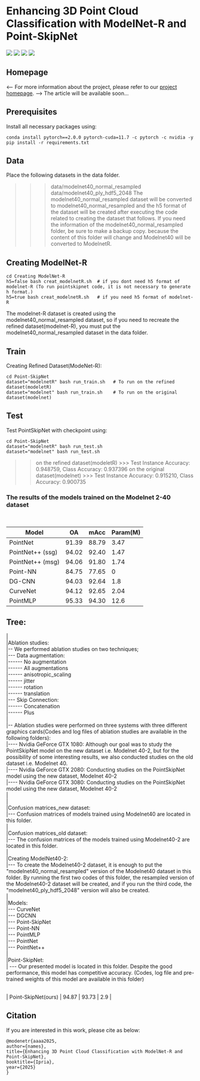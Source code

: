 # Enhancing 3D Point Cloud Classification with ModelNet-R and Point-SkipNet

<p>
<a href="https://arxiv.org/pdf/2302.14673.pdf">
    <img src="https://img.shields.io/badge/PDF-arXiv-brightgreen" /></a>
<a href="https://m-saeid.github.io/publications/ModelNet-R.html">
    <img src="https://img.shields.io/badge/Project-Homepage-red" /></a>
<a href="https://pytorch.org/">
    <img src="https://img.shields.io/badge/Framework-PyTorch-orange" /></a>
<a href="https://github.com/JunweiZheng93/APES/blob/main/LICENSE">
    <img src="https://img.shields.io/badge/License-Apache_2.0-blue.svg" /></a>
</p>

## Homepage
<-- For more information about the project, please refer to our [project homepage](). -->
The article will be available soon...

## Prerequisites
Install all necessary packages using:

```shell
conda install pytorch==2.0.0 pytorch-cuda=11.7 -c pytorch -c nvidia -y
pip install -r requirements.txt
```

## Data
Place the following datasets in the data folder. 
>>> data/modelnet40_normal_resampled
>>> data/modelnet40_ply_hdf5_2048
The modelnet40_normal_resampled dataset will be converted to modelnet40_normal_resampled and the h5 format of the dataset will be created after executing the code related to creating the dataset that follows.
If you need the information of the modelnet40_normal_resampled folder, be sure to make a backup copy. because the content of this folder will change and Modelnet40 will be converted to ModelnetR.


## Creating ModelNet-R
```shell
cd Creating ModelNet-R
h5=false bash creat_modelnetR.sh  # if you dont need h5 format of modelnet-R (To run pointskipnet code, it is not necessary to generate h format.)
h5=true bash creat_modelnetR.sh   # if you need h5 format of modelnet-R
```
The modelnet-R dataset is created using the modelnet40_normal_resampled dataset, so if you need to recreate the refined dataset(modelnet-R), you must put the modelnet40_normal_resampled dataset in the data folder.

## Train

Creating Refined Dataset(ModeNet-R):
```shell
cd Point-SkipNet
dataset="modelnetR" bash run_train.sh   # To run on the refined dataset(modeletR)
dataset="modelnet" bash run_train.sh    # To run on the original dataset(modelnet)
```


## Test

Test PointSkipNet with checkpoint using:
```shell
cd Point-SkipNet
dataset="modelnetR" bash run_test.sh
dataset="modelnet" bash run_test.sh
```
>> on the refined dataset(modeletR) >>> Test Instance Accuracy: 0.948759, Class Accuracy: 0.937396
>> on the original dataset(modelnet) >>> Test Instance Accuracy: 0.915210, Class Accuracy: 0.900735


### The results of the models trained on the Modelnet 2-40 dataset
<br />

|     Model     |       OA      |      mAcc     |   Param(M)    |
| ------------- | ------------- | ------------- | ------------- |
| PointNet  | 91.39  | 88.79  | 3.47  |
| PointNet++ (ssg)  | 94.02  | 92.40  | 1.47  |
| PointNet++ (msg)  | 94.06  | 91.80  | 1.74  |
| Point-NN  | 84.75  | 77.65  | 0  |
| DG-CNN  | 94.03  | 92.64  | 1.8  |
| CurveNet  | 94.12  | 92.65  | 2.04  |
| PointMLP  | 95.33  | 94.30  | 12.6  |


## Tree:
|<br />
|Ablation studies: <br />
|-- We performed ablation studies on two techniques;<br />
|--- Data augmentation:<br />
|------ No augmentation<br />
|------ All augmentations<br />
|------ anisotropic_scaling<br />
|------ jitter<br />
|------ rotation<br />
|------ translation<br />
|--- Skip Connection:<br />
|------ Concatenation<br />
|------ Plus<br />
|<br />
|-- Ablation studies were performed on three systems with three different graphics cards(Codes and log files of ablation studies are available in the following folders):<br />
|---- Nvidia GeForce GTX 1080: Although our goal was to study the PointSkipNet model on the new dataset i.e. Modelnet 40-2, but for the possibility of some interesting results, we also conducted studies on the old dataset i.e. Modelnet 40.<br />
|---- Nvidia GeForce GTX 2080: Conducting studies on the PointSkipNet model using the new dataset, Modelnet 40-2<br />
|---- Nvidia GeForce GTX 3080: Conducting studies on the PointSkipNet model using the new dataset, Modelnet 40-2<br />
|<br />
|<br />
|Confusion matrices_new dataset:<br />
|--- Confusion matrices of models trained using Modelnet40 are located in this folder.<br />
|<br />
|Confusion matrices_old dataset:<br />
|--- The confusion matrices of the models trained using Modelnet40-2 are located in this folder.<br />
|<br />
|Creating ModelNet40-2:<br />
|--- To create the Modelnet40-2 dataset, it is enough to put the "modelnet40_normal_resampled" version of the Modelnet40 dataset in this folder. By running the first two codes of this folder, the resampled version of the Modelnet40-2 dataset will be created, and if you run the third code, the "modelnet40_ply_hdf5_2048" version will also be created.<br />
|<br />
|Models: <br />
|--- CurveNet<br />
|--- DGCNN<br />
|--- Point-SkipNet<br />
|--- Point-NN<br />
|--- PointMLP<br />
|--- PointNet<br />
|--- PointNet++<br />
|<br />
|Point-SkipNet:<br />
| --- Our presented model is located in this folder. Despite the good performance, this model has competitive accuracy. (Codes, log file and pre-trained weights of this model are available in this folder)
<br />
<br />

| Point-SkipNet(ours)  | 94.87  | 93.73  | 2.9  |

## Citation

If you are interested in this work, please cite as below:

```text
@modenetr{aaaa2025,
author={names},
title={Enhancing 3D Point Cloud Classification with ModelNet-R and Point-SkipNet},
booktitle={Ipria},
year={2025}
}
```

